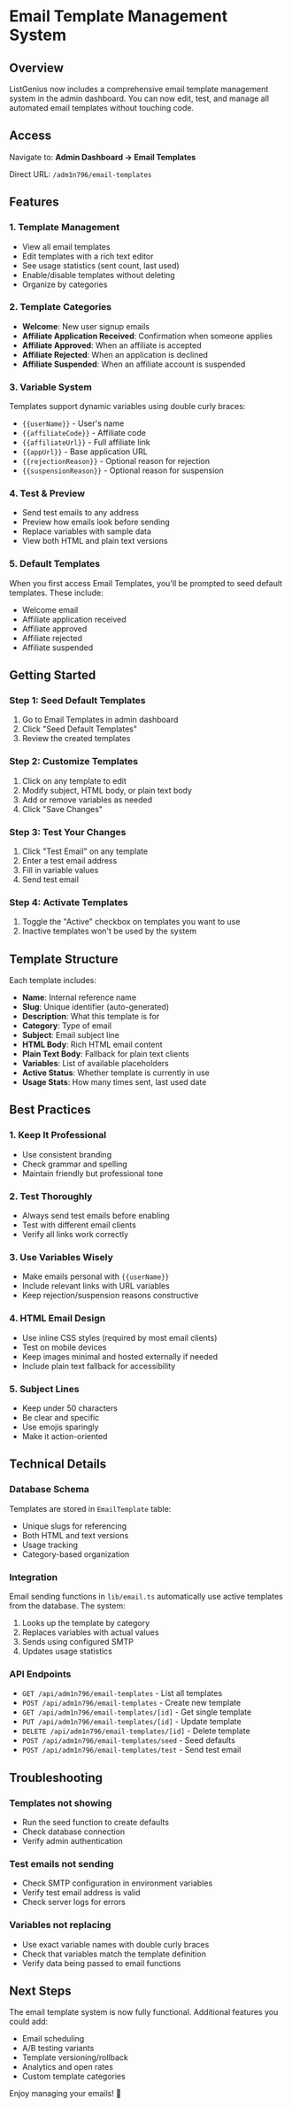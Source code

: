 # Email Template Management System

## Overview

ListGenius now includes a comprehensive email template management system in the admin dashboard. You can now edit, test, and manage all automated email templates without touching code.

## Access

Navigate to: **Admin Dashboard → Email Templates**

Direct URL: `/adm1n796/email-templates`

## Features

### 1. **Template Management**
- View all email templates
- Edit templates with a rich text editor
- See usage statistics (sent count, last used)
- Enable/disable templates without deleting
- Organize by categories

### 2. **Template Categories**
- **Welcome**: New user signup emails
- **Affiliate Application Received**: Confirmation when someone applies
- **Affiliate Approved**: When an affiliate is accepted
- **Affiliate Rejected**: When an application is declined
- **Affiliate Suspended**: When an affiliate account is suspended

### 3. **Variable System**
Templates support dynamic variables using double curly braces:

- `{{userName}}` - User's name
- `{{affiliateCode}}` - Affiliate code
- `{{affiliateUrl}}` - Full affiliate link
- `{{appUrl}}` - Base application URL
- `{{rejectionReason}}` - Optional reason for rejection
- `{{suspensionReason}}` - Optional reason for suspension

### 4. **Test & Preview**
- Send test emails to any address
- Preview how emails look before sending
- Replace variables with sample data
- View both HTML and plain text versions

### 5. **Default Templates**
When you first access Email Templates, you'll be prompted to seed default templates. These include:
- Welcome email
- Affiliate application received
- Affiliate approved
- Affiliate rejected
- Affiliate suspended

## Getting Started

### Step 1: Seed Default Templates
1. Go to Email Templates in admin dashboard
2. Click "Seed Default Templates"
3. Review the created templates

### Step 2: Customize Templates
1. Click on any template to edit
2. Modify subject, HTML body, or plain text body
3. Add or remove variables as needed
4. Click "Save Changes"

### Step 3: Test Your Changes
1. Click "Test Email" on any template
2. Enter a test email address
3. Fill in variable values
4. Send test email

### Step 4: Activate Templates
1. Toggle the "Active" checkbox on templates you want to use
2. Inactive templates won't be used by the system

## Template Structure

Each template includes:
- **Name**: Internal reference name
- **Slug**: Unique identifier (auto-generated)
- **Description**: What this template is for
- **Category**: Type of email
- **Subject**: Email subject line
- **HTML Body**: Rich HTML email content
- **Plain Text Body**: Fallback for plain text clients
- **Variables**: List of available placeholders
- **Active Status**: Whether template is currently in use
- **Usage Stats**: How many times sent, last used date

## Best Practices

### 1. **Keep It Professional**
- Use consistent branding
- Check grammar and spelling
- Maintain friendly but professional tone

### 2. **Test Thoroughly**
- Always send test emails before enabling
- Test with different email clients
- Verify all links work correctly

### 3. **Use Variables Wisely**
- Make emails personal with `{{userName}}`
- Include relevant links with URL variables
- Keep rejection/suspension reasons constructive

### 4. **HTML Email Design**
- Use inline CSS styles (required by most email clients)
- Test on mobile devices
- Keep images minimal and hosted externally if needed
- Include plain text fallback for accessibility

### 5. **Subject Lines**
- Keep under 50 characters
- Be clear and specific
- Use emojis sparingly
- Make it action-oriented

## Technical Details

### Database Schema
Templates are stored in `EmailTemplate` table:
- Unique slugs for referencing
- Both HTML and text versions
- Usage tracking
- Category-based organization

### Integration
Email sending functions in `lib/email.ts` automatically use active templates from the database. The system:
1. Looks up the template by category
2. Replaces variables with actual values
3. Sends using configured SMTP
4. Updates usage statistics

### API Endpoints
- `GET /api/adm1n796/email-templates` - List all templates
- `POST /api/adm1n796/email-templates` - Create new template
- `GET /api/adm1n796/email-templates/[id]` - Get single template
- `PUT /api/adm1n796/email-templates/[id]` - Update template
- `DELETE /api/adm1n796/email-templates/[id]` - Delete template
- `POST /api/adm1n796/email-templates/seed` - Seed defaults
- `POST /api/adm1n796/email-templates/test` - Send test email

## Troubleshooting

### Templates not showing
- Run the seed function to create defaults
- Check database connection
- Verify admin authentication

### Test emails not sending
- Check SMTP configuration in environment variables
- Verify test email address is valid
- Check server logs for errors

### Variables not replacing
- Use exact variable names with double curly braces
- Check that variables match the template definition
- Verify data being passed to email functions

## Next Steps

The email template system is now fully functional. Additional features you could add:
- Email scheduling
- A/B testing variants
- Template versioning/rollback
- Analytics and open rates
- Custom template categories

Enjoy managing your emails! 🎉

